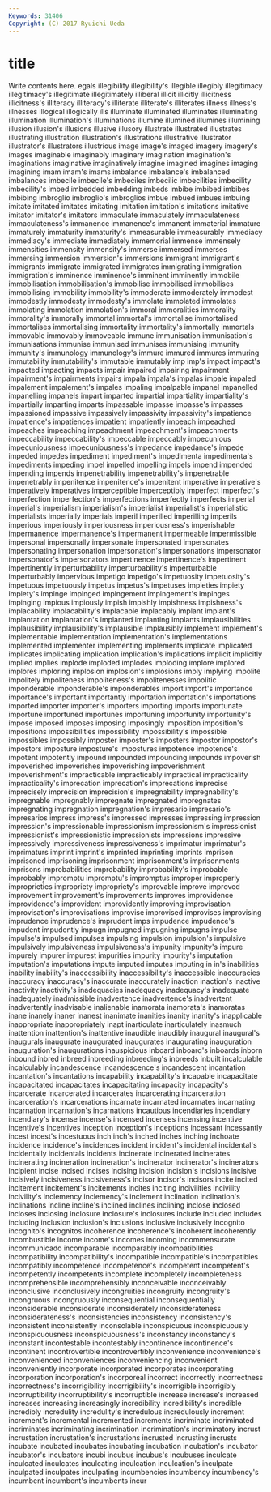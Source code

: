 ```yaml
---
Keywords: 31406 
Copyright: (C) 2017 Ryuichi Ueda
---
```


# title

Write contents here.
egals illegibility illegibility's illegible illegibly illegitimacy
illegitimacy's illegitimate illegitimately illiberal illicit illicitly illicitness illicitness's illiteracy illiteracy's
illiterate illiterate's illiterates illness illness's illnesses illogical illogically ills illuminate
illuminated illuminates illuminating illumination illumination's illuminations illumine illumined illumines illumining
illusion illusion's illusions illusive illusory illustrate illustrated illustrates illustrating illustration
illustration's illustrations illustrative illustrator illustrator's illustrators illustrious image image's imaged
imagery imagery's images imaginable imaginably imaginary imagination imagination's imaginations imaginative
imaginatively imagine imagined imagines imaging imagining imam imam's imams imbalance
imbalance's imbalanced imbalances imbecile imbecile's imbeciles imbecilic imbecilities imbecility imbecility's
imbed imbedded imbedding imbeds imbibe imbibed imbibes imbibing imbroglio imbroglio's
imbroglios imbue imbued imbues imbuing imitate imitated imitates imitating imitation
imitation's imitations imitative imitator imitator's imitators immaculate immaculately immaculateness immaculateness's
immanence immanence's immanent immaterial immature immaturely immaturity immaturity's immeasurable immeasurably
immediacy immediacy's immediate immediately immemorial immense immensely immensities immensity immensity's
immerse immersed immerses immersing immersion immersion's immersions immigrant immigrant's immigrants
immigrate immigrated immigrates immigrating immigration immigration's imminence imminence's imminent imminently
immobile immobilisation immobilisation's immobilise immobilised immobilises immobilising immobility immobility's immoderate
immoderately immodest immodestly immodesty immodesty's immolate immolated immolates immolating immolation
immolation's immoral immoralities immorality immorality's immorally immortal immortal's immortalise immortalised
immortalises immortalising immortality immortality's immortally immortals immovable immovably immoveable immune
immunisation immunisation's immunisations immunise immunised immunises immunising immunity immunity's immunology
immunology's immure immured immures immuring immutability immutability's immutable immutably imp
imp's impact impact's impacted impacting impacts impair impaired impairing impairment
impairment's impairments impairs impala impala's impalas impale impaled impalement impalement's
impales impaling impalpable impanel impanelled impanelling impanels impart imparted impartial
impartiality impartiality's impartially imparting imparts impassable impasse impasse's impasses impassioned
impassive impassively impassivity impassivity's impatience impatience's impatiences impatient impatiently impeach
impeached impeaches impeaching impeachment impeachment's impeachments impeccability impeccability's impeccable impeccably
impecunious impecuniousness impecuniousness's impedance impedance's impede impeded impedes impediment impediment's
impedimenta impedimenta's impediments impeding impel impelled impelling impels impend impended
impending impends impenetrability impenetrability's impenetrable impenetrably impenitence impenitence's impenitent imperative
imperative's imperatively imperatives imperceptible imperceptibly imperfect imperfect's imperfection imperfection's imperfections
imperfectly imperfects imperial imperial's imperialism imperialism's imperialist imperialist's imperialistic imperialists
imperially imperials imperil imperilled imperilling imperils imperious imperiously imperiousness imperiousness's
imperishable impermanence impermanence's impermanent impermeable impermissible impersonal impersonally impersonate impersonated
impersonates impersonating impersonation impersonation's impersonations impersonator impersonator's impersonators impertinence impertinence's
impertinent impertinently imperturbability imperturbability's imperturbable imperturbably impervious impetigo impetigo's impetuosity
impetuosity's impetuous impetuously impetus impetus's impetuses impieties impiety impiety's impinge
impinged impingement impingement's impinges impinging impious impiously impish impishly impishness
impishness's implacability implacability's implacable implacably implant implant's implantation implantation's implanted
implanting implants implausibilities implausibility implausibility's implausible implausibly implement implement's implementable
implementation implementation's implementations implemented implementer implementing implements implicate implicated implicates
implicating implication implication's implications implicit implicitly implied implies implode imploded
implodes imploding implore implored implores imploring implosion implosion's implosions imply
implying impolite impolitely impoliteness impoliteness's impolitenesses impolitic imponderable imponderable's imponderables
import import's importance importance's important importantly importation importation's importations imported
importer importer's importers importing imports importunate importune importuned importunes importuning
importunity importunity's impose imposed imposes imposing imposingly imposition imposition's impositions
impossibilities impossibility impossibility's impossible impossibles impossibly imposter imposter's imposters impostor
impostor's impostors imposture imposture's impostures impotence impotence's impotent impotently impound
impounded impounding impounds impoverish impoverished impoverishes impoverishing impoverishment impoverishment's impracticable
impracticably impractical impracticality impracticality's imprecation imprecation's imprecations imprecise imprecisely imprecision
imprecision's impregnability impregnability's impregnable impregnably impregnate impregnated impregnates impregnating impregnation
impregnation's impresario impresario's impresarios impress impress's impressed impresses impressing impression
impression's impressionable impressionism impressionism's impressionist impressionist's impressionistic impressionists impressions impressive
impressively impressiveness impressiveness's imprimatur imprimatur's imprimaturs imprint imprint's imprinted imprinting
imprints imprison imprisoned imprisoning imprisonment imprisonment's imprisonments imprisons improbabilities improbability
improbability's improbable improbably impromptu impromptu's impromptus improper improperly improprieties impropriety
impropriety's improvable improve improved improvement improvement's improvements improves improvidence improvidence's
improvident improvidently improving improvisation improvisation's improvisations improvise improvised improvises improvising
imprudence imprudence's imprudent imps impudence impudence's impudent impudently impugn impugned
impugning impugns impulse impulse's impulsed impulses impulsing impulsion impulsion's impulsive
impulsively impulsiveness impulsiveness's impunity impunity's impure impurely impurer impurest impurities
impurity impurity's imputation imputation's imputations impute imputed imputes imputing in
in's inabilities inability inability's inaccessibility inaccessibility's inaccessible inaccuracies inaccuracy inaccuracy's
inaccurate inaccurately inaction inaction's inactive inactivity inactivity's inadequacies inadequacy inadequacy's
inadequate inadequately inadmissible inadvertence inadvertence's inadvertent inadvertently inadvisable inalienable inamorata
inamorata's inamoratas inane inanely inaner inanest inanimate inanities inanity inanity's
inapplicable inappropriate inappropriately inapt inarticulate inarticulately inasmuch inattention inattention's inattentive
inaudible inaudibly inaugural inaugural's inaugurals inaugurate inaugurated inaugurates inaugurating inauguration
inauguration's inaugurations inauspicious inboard inboard's inboards inborn inbound inbred inbreed
inbreeding inbreeding's inbreeds inbuilt incalculable incalculably incandescence incandescence's incandescent incantation
incantation's incantations incapability incapability's incapable incapacitate incapacitated incapacitates incapacitating incapacity
incapacity's incarcerate incarcerated incarcerates incarcerating incarceration incarceration's incarcerations incarnate incarnated
incarnates incarnating incarnation incarnation's incarnations incautious incendiaries incendiary incendiary's incense
incense's incensed incenses incensing incentive incentive's incentives inception inception's inceptions
incessant incessantly incest incest's incestuous inch inch's inched inches inching
inchoate incidence incidence's incidences incident incident's incidental incidental's incidentally incidentals
incidents incinerate incinerated incinerates incinerating incineration incineration's incinerator incinerator's incinerators
incipient incise incised incises incising incision incision's incisions incisive incisively
incisiveness incisiveness's incisor incisor's incisors incite incited incitement incitement's incitements
incites inciting incivilities incivility incivility's inclemency inclemency's inclement inclination inclination's
inclinations incline incline's inclined inclines inclining inclose inclosed incloses inclosing
inclosure inclosure's inclosures include included includes including inclusion inclusion's inclusions
inclusive inclusively incognito incognito's incognitos incoherence incoherence's incoherent incoherently incombustible
income income's incomes incoming incommensurate incommunicado incomparable incomparably incompatibilities incompatibility
incompatibility's incompatible incompatible's incompatibles incompatibly incompetence incompetence's incompetent incompetent's incompetently
incompetents incomplete incompletely incompleteness incomprehensible incomprehensibly inconceivable inconceivably inconclusive inconclusively
incongruities incongruity incongruity's incongruous incongruously inconsequential inconsequentially inconsiderable inconsiderate inconsiderately
inconsiderateness inconsiderateness's inconsistencies inconsistency inconsistency's inconsistent inconsistently inconsolable inconspicuous inconspicuously
inconspicuousness inconspicuousness's inconstancy inconstancy's inconstant incontestable incontestably incontinence incontinence's incontinent
incontrovertible incontrovertibly inconvenience inconvenience's inconvenienced inconveniences inconveniencing inconvenient inconveniently incorporate
incorporated incorporates incorporating incorporation incorporation's incorporeal incorrect incorrectly incorrectness incorrectness's
incorrigibility incorrigibility's incorrigible incorrigibly incorruptibility incorruptibility's incorruptible increase increase's increased
increases increasing increasingly incredibility incredibility's incredible incredibly incredulity incredulity's incredulous
incredulously increment increment's incremental incremented increments incriminate incriminated incriminates incriminating
incrimination incrimination's incriminatory incrust incrustation incrustation's incrustations incrusted incrusting incrusts
incubate incubated incubates incubating incubation incubation's incubator incubator's incubators incubi
incubus incubus's incubuses inculcate inculcated inculcates inculcating inculcation inculcation's inculpate
inculpated inculpates inculpating incumbencies incumbency incumbency's incumbent incumbent's incumbents incur
